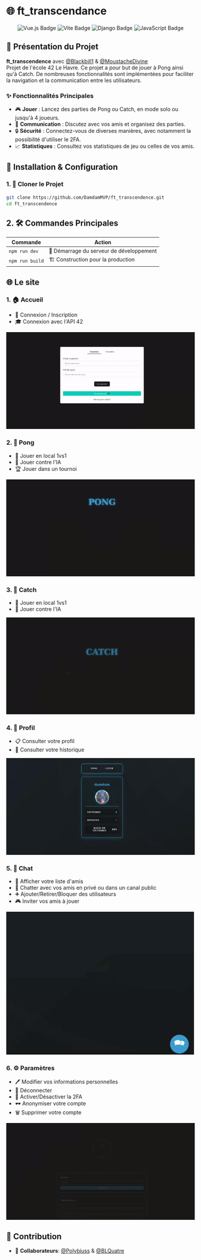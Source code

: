 # 🌐 ft_transcendance

<div align="center">
  <img src="https://img.shields.io/badge/Vue.js-35495E?style=for-the-badge&logo=vue.js&logoColor=4FC08D" alt="Vue.js Badge">
  <img src="https://img.shields.io/badge/Vite-646CFF?style=for-the-badge&logo=vite&logoColor=white" alt="Vite Badge">
  <img src="https://img.shields.io/badge/Django-092E20?style=for-the-badge&logo=django&logoColor=white" alt="Django Badge">
  <img src="https://img.shields.io/badge/JavaScript-F7DF1E?style=for-the-badge&logo=javascript&logoColor=black" alt="JavaScript Badge">
</div>

## 🚀 Présentation du Projet

**ft_transcendence** avec [@Blackbill1](https://github.com/Blackbill1) & [@MoustacheDivine](https://github.com/MoustacheDivine)  
Projet de l'école 42 Le Havre. Ce projet a pour but de jouer à Pong ainsi qu'à Catch. De nombreuses fonctionnalités sont implémentées pour faciliter la navigation et la communication entre les utilisateurs.

### ✨ Fonctionnalités Principales

- 🎮 **Jouer** : Lancez des parties de Pong ou Catch, en mode solo ou jusqu'à 4 joueurs.
- 💬 **Communication** : Discutez avec vos amis et organisez des parties.
- 🔒 **Sécurité** : Connectez-vous de diverses manières, avec notamment la possibilité d'utiliser le 2FA.
- 📈 **Statistiques** : Consultez vos statistiques de jeu ou celles de vos amis.

## 🔧 Installation & Configuration

### 1. 🚀 Cloner le Projet

```bash
git clone https://github.com/DamdamMVP/ft_transcendence.git
cd ft_transcendence
```

## 2. 🛠️ Commandes Principales

| Commande        | Action                                   |
| --------------- | ---------------------------------------- |
| `npm run dev`   | 🚀 Démarrage du serveur de développement |
| `npm run build` | 🏗 Construction pour la production        |

## 🌐 Le site

### 1. 🏠 Accueil

- 🔑 Connexion / Inscription
- 🎓 Connexion avec l'API 42

![Affichage du login](readme/login.gif)

### 2. 🏓 Pong

- 👥 Jouer en local 1vs1
- 🤖 Jouer contre l'IA
- 🏆 Jouer dans un tournoi

![Affichage du pong](readme/pong.gif)

### 3. 🎯 Catch

- 👥 Jouer en local 1vs1
- 🤖 Jouer contre l'IA

![Affichage du catch](readme/catch.gif)

### 4. 👤 Profil

- 📋 Consulter votre profil
- 📜 Consulter votre historique

![Affichage du profil](readme/profil.gif)

### 5. 💬 Chat

- 👥 Afficher votre liste d'amis
- 💬 Chatter avec vos amis en privé ou dans un canal public
- ➕ Ajouter/Retirer/Bloquer des utilisateurs
- 🎮 Inviter vos amis à jouer

![Affichage du chat](readme/chat.gif)

### 6. ⚙️ Paramètres

- 🖊️ Modifier vos informations personnelles
- 🚪 Déconnecter
- 🔐 Activer/Désactiver la 2FA
- 🕶️ Anonymiser votre compte
- 🗑️ Supprimer votre compte

![Affichage des paramètres](readme/settings.gif)

## 🤝 Contribution

- 👤 **Collaborateurs**: [@Polybiuss](https://github.com/Polybiuss) & [@BLQuatre](https://github.com/BLQuatre)
